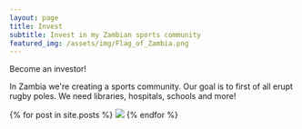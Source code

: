 ```yaml
---
layout: page
title: Invest
subtitle: Invest in my Zambian sports community
featured_img: /assets/img/Flag_of_Zambia.png
---
```


Become an investor!

In Zambia we're creating a sports community. Our goal is to first of all erupt rugby poles. We need libraries, hospitals, schools and more!

{% for post in site.posts %}
  <img src="{% post.featured_img %}" />
{% endfor %}


<!-- Google tag (gtag.js) -->
<script async src="https://www.googletagmanager.com/gtag/js?id=G-4X040HH693"></script>
<script>
  window.dataLayer = window.dataLayer || [];
  function gtag(){dataLayer.push(arguments);}
  gtag('js', new Date());

  gtag('config', 'G-4X040HH693');
</script>


[def]: /assets/Flag_of_Zambia.png